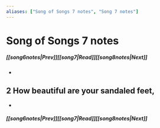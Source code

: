 ```yaml
---
aliases: ["Song of Songs 7 notes", "Song 7 notes"]
---
```

# Song of Songs 7 notes
##### <span class=arrow-left></span>[[song6notes|Prev]]<span class=navigation-separator></span>[[song7|Read]]<span class=navigation-separator></span>[[song8notes|Next]]<span class=arrow-right></span>
- 
## 2 How beautiful are your sandaled feet,
- 
##### <span class=arrow-left></span>[[song6notes|Prev]]<span class=navigation-separator></span>[[song7|Read]]<span class=navigation-separator></span>[[song8notes|Next]]<span class=arrow-right></span>